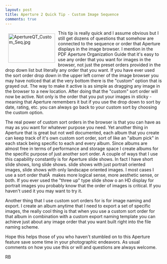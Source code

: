 ```yaml
---
layout: post
title: Aperture 2 Quick Tip - Custom Image Sequence
comments: true
---
```

<a href="/wp-content/uploads/2008/ApertureQT_Custom_Seq.jpg"><img title="ApertureQT_Custom_Seq.jpg" src="/wp-content/uploads/2008/.thumbs/.ApertureQT_Custom_Seq.jpg" border="0" alt="ApertureQT_Custom_Seq.jpg" hspace="10" vspace="10" width="150" height="94" align="left" /></a>This tip is really quick and I assume obvious but I still get dozens of questions that somehow are connected to the sequence or order that Aperture displays in the image browser. I mention in the PDF Aperture Organization Guide that it's easy to use any order that you want for images in the browser, not just the preset orders provided in the drop down list but literally any order that you want. If you have ever used the sort order drop down in the upper left corner of the image browser you may have noticed that at the very bottom there is the "custom" option that is grayed out. <!--more-->The way to make it active is as simple as dragging any image in the browser to a new location. After doing that the "custom" sort order will now be active. Not only is the order that you put your images in sticky - meaning that Aperture remembers it but if you use the drop down to sort by date, rating, etc. you can always go back to your custom sort by choosing the custom option.

The real power of custom sort orders in the browser is that you can have as may as you want for whatever purpose you need. Yet another thing in Aperture that is great but not well documented, each album that you create can keep track of it's own custom sort order, sort of like an "album pick" in each stack being specific to each and every album. Since albums are almost free in terms of performance and storage space I create albums for the specific purpose of just another sort order. A couple of ways that I use this capability constantly is for Aperture slide shows. In fact I have short slide shows, long slide shows. slide shows with just portrait oriented images, slide shows with only landscape oriented images. I most cases I use a sort order thatÂ  makes more logical sense, more aesthetic sense, or both. If you ever used the "three up" type slide show o an HD display for portrait images you probably know that the order of images is critical. If you haven't used it you may want to try it.

Another thing that I use custom sort orders for is for image naming and export. I create an album anytime that I need to export a set of specific images, the really cool thing is that when you use a custom sort order for that album in combination with a custom export naming template you can achieve just about any image order that you want built right into the file naming scheme.

Hope this helps those of you who haven't stumbled on to this Aperture feature save some time in your photographic endeavors. As usual comments on how you use this or will and questions are always welcome.

RB